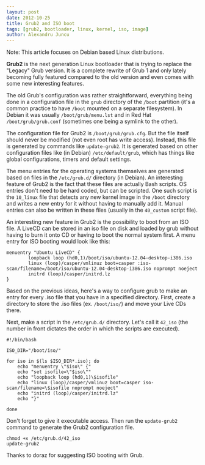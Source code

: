 ```yaml
---
layout: post
date: 2012-10-25
title: Grub2 and ISO boot
tags: [grub2, bootloader, linux, kernel, iso, image]
author: Alexandru Juncu
---
```


Note: This article focuses on Debian based Linux distributions.

**Grub2** is the next generation Linux bootloader that is trying to
replace the "Legacy" Grub version. It is a complete rewrite of Grub 1
and only lately becoming fully featured compared to the old version and
even comes with some new interesting features.

The old Grub's configuration was rather straightforward, everything
being done in a configuration file in the `grub` directory of the
`/boot` partition (it's a common practice to have `/boot` mounted on a
separate filesystem). In Debian it was usually `/boot/grub/menu.lst` and
in Red Hat `/boot/grub/grub.conf` (sometimes one being a symlink to the
other).

The configuration file for Grub2 is `/boot/grub/grub.cfg`. But the file
itself should never be modified (not even root has write access).
Instead, this file is generated by commands like `update-grub2`. It is
generated based on other configuration files like (in Debian)
`/etc/default/grub`, which has things like global configurations,
timers and default settings.

The menu entries for the operating systems themselves are generated
based on files in the `/etc/grub.d/` directory (in Debian). An
interesting feature of Grub2 is the fact that these files are actually
Bash scripts. OS entries don't need to be hard coded, but can be
scripted. One such script is the `10_linux` file that detects any new
kernel image in the `/boot` directory and writes a new entry for it
without having to manually add it. Manual entries can also be written in
these files (usually in the `40_custom` script file).

An interesting new feature in Grub2 is the possibility to boot from an
ISO file. A LiveCD can be stored in an iso file on disk and loaded by
grub without having to burn it onto CD or having to boot the normal
system first. A menu entry for ISO booting would look like this:

	menuentry "Ubuntu LiveCD" {
            loopback loop (hd0,1)/boot/iso/ubuntu-12.04-desktop-i386.iso
            linux (loop)/casper/vmlinuz boot=casper :iso-scan/filename=/boot/iso/ubuntu-12.04-desktop-i386.iso noprompt noeject
            initrd (loop)/casper/initrd.lz
	}

Based on the previous ideas, here's a way to configure grub to make an
entry for every .iso file that you have in a specified directory. First,
create a directory to store the .iso files (ex. `/boot/iso/`) and move
your Live CDs there.

Next, make a script in the `/etc/grub.d/` directory. Let's call it
`42_iso` (the number in front dictates the order in which the scripts
are executed).

	#!/bin/bash

	ISO_DIR="/boot/iso/"

	for iso in $(ls $ISO_DIR*.iso); do
		echo "menuentry \"$iso\" {"
		echo "set isofile=\"$iso\""
		echo "loopback loop (hd0,1)\$isofile"
		echo "linux (loop)/casper/vmlinuz boot=casper iso-scan/filename=\$isofile noprompt noeject"
		echo "initrd (loop)/casper/initrd.lz"
		echo "}"

	done

Don't forget to give it executable access. Then run the `update-grub2`
command to generate the Grub2 configuration file.

	chmod +x /etc/grub.d/42_iso
	update-grub2


Thanks to doraz for suggesting ISO booting with Grub.
